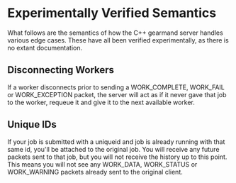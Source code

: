 Experimentally Verified Semantics
=================================

What follows are the semantics of how the C++ gearmand server handles
various edge cases.  These have all been verified experimentally, as there
is no extant documentation.

Disconnecting Workers
---------------------

If a worker disconnects prior to sending a WORK_COMPLETE, WORK_FAIL or
WORK_EXCEPTION packet, the server will act as if it never gave that job to
the worker, requeue it and give it to the next available worker.

Unique IDs
----------

If your job is submitted with a uniqueid and job is already running with
that same id, you'll be attached to the original job.  You will receive any
future packets sent to that job, but you will not receive the history up to
this point.  This means you will not see any WORK_DATA, WORK_STATUS or
WORK_WARNING packets already sent to the original client. 
